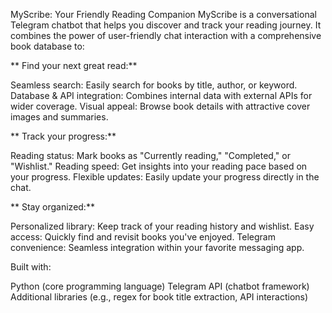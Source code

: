 
MyScribe: Your Friendly Reading Companion
MyScribe is a conversational Telegram chatbot that helps you discover and track your reading journey. It combines the power of user-friendly chat interaction with a comprehensive book database to:

** Find your next great read:**

Seamless search: Easily search for books by title, author, or keyword.
Database & API integration: Combines internal data with external APIs for wider coverage.
Visual appeal: Browse book details with attractive cover images and summaries.


** Track your progress:**

Reading status: Mark books as "Currently reading," "Completed," or "Wishlist."
Reading speed: Get insights into your reading pace based on your progress.
Flexible updates: Easily update your progress directly in the chat.


** Stay organized:**

Personalized library: Keep track of your reading history and wishlist.
Easy access: Quickly find and revisit books you've enjoyed.
Telegram convenience: Seamless integration within your favorite messaging app.


Built with:

Python (core programming language)
Telegram API (chatbot framework)
Additional libraries (e.g., regex for book title extraction, API interactions)

